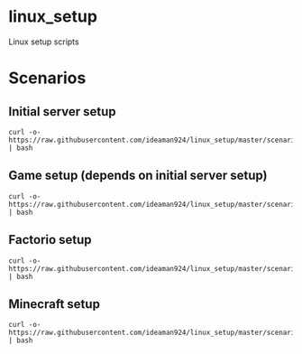 # linux_setup
Linux setup scripts


# Scenarios

## Initial server setup

    curl -o- https://raw.githubusercontent.com/ideaman924/linux_setup/master/scenario/init_server.sh | bash


## Game setup (depends on initial server setup)

    curl -o- https://raw.githubusercontent.com/ideaman924/linux_setup/master/scenario/init_factorio.sh | bash

## Factorio setup

    curl -o- https://raw.githubusercontent.com/ideaman924/linux_setup/master/scenario/init_factorio.sh | bash

## Minecraft setup

    curl -o- https://raw.githubusercontent.com/ideaman924/linux_setup/master/scenario/init_minecraft.sh | bash
